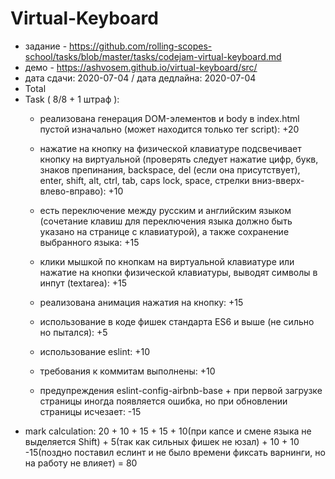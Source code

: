 # Virtual-Keyboard
* задание - https://github.com/rolling-scopes-school/tasks/blob/master/tasks/codejam-virtual-keyboard.md
* демо - https://ashvosem.github.io/virtual-keyboard/src/
* дата сдачи: 2020-07-04 / дата дедлайна: 2020-07-04
* Total
* Task ( 8/8 + 1 штраф ):
  * реализована генерация DOM-элементов и body в index.html пустой изначально (может находится только тег script): +20
  * нажатие на кнопку на физической клавиатуре подсвечивает кнопку на виртуальной (проверять следует нажатие цифр, букв, знаков препинания, backspace, del (если она присутствует), enter, shift, alt, ctrl, tab, caps lock, space, стрелки вниз-вверх-влево-вправо): +10
  * есть переключение между русским и английским языком (сочетание клавиш для переключения языка должно быть указано на странице с клавиатурой), а также сохранение выбранного языка: +15
  * клики мышкой по кнопкам на виртуальной клавиатуре или нажатие на кнопки физической клавиатуры, выводят символы в инпут (textarea): +15
  * реализована анимация нажатия на кнопку: +15
  * использование в коде фишек стандарта ES6 и выше (не сильно но пытался): +5
  * использование eslint: +10
  * требования к коммитам выполнены: +10

  * предупреждения eslint-config-airbnb-base + при первой загрузке страницы иногда появляется ошибка, но при обновлении страницы исчезает: -15
* mark calculation: 
   20 + 10 + 15 + 15 + 10(при капсе и смене языка не выделяется Shift) + 5(так как сильных фишек не юзал) + 10 + 10 -15(поздно поставил      еслинт и не было времени фиксать варнинги, но на работу не влияет) = 80


